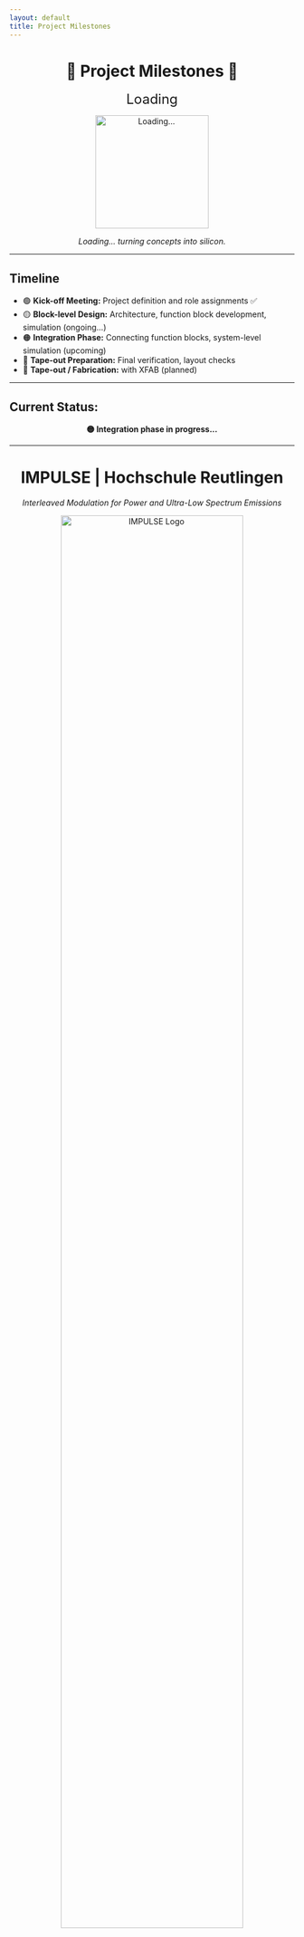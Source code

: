 ```yaml
---
layout: default
title: Project Milestones
---
```


<h1 align="center">🚧 Project Milestones 🚧</h1>

<p align="center">
  <span style="font-size: 24px;">Loading<span class="dots"></span></span>
</p>

<script>
  var dots = window.setInterval( function() {
    var wait = document.getElementsByClassName("dots")[0];
    if ( wait.innerHTML.length > 3 ) 
        wait.innerHTML = "";
    else 
        wait.innerHTML += ".";
  }, 500);
</script>


<p align="center">
  <img src="{{ site.baseurl }}/assets/images/loading-instagram.gif" alt="Loading..." width="200"/>
</p>

<p align="center"><em>Loading... turning concepts into silicon.</em></p>

---

## Timeline

- 🟢 **Kick-off Meeting:** Project definition and role assignments ✅  
- 🟡 **Block-level Design:** Architecture, function block development, simulation (ongoing...)  
- 🟠 **Integration Phase:** Connecting function blocks, system-level simulation (upcoming)  
- 🔵 **Tape-out Preparation:** Final verification, layout checks  
- 🚀 **Tape-out / Fabrication:** with XFAB (planned)

---

## Current Status:  
<p align="center"><strong>🟡 Integration phase in progress...</strong></p>


---
<!--  PROJECT HEADLINE -->
<h1 align="center">IMPULSE | Hochschule Reutlingen</h1>

<p align="center"><em>Interleaved Modulation for Power and Ultra-Low Spectrum Emissions</em></p>

<!-- LOGO BELOW THE HEADLINE -->
<p align="center">
  <img src="{{ site.baseurl }}/assets/images/impulse_typelogo-blue.png" alt="IMPULSE Logo" width="80%"/>
</p>
